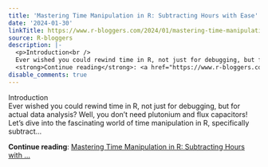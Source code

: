 ```yaml
---
title: 'Mastering Time Manipulation in R: Subtracting Hours with Ease'
date: '2024-01-30'
linkTitle: https://www.r-bloggers.com/2024/01/mastering-time-manipulation-in-r-subtracting-hours-with-ease/
source: R-bloggers
description: |-
  <p>Introduction<br />
  Ever wished you could rewind time in R, not just for debugging, but for actual data analysis? Well, you don’t need plutonium and flux capacitors! Let’s dive into the fascinating world of time manipulation in R, specifically subtract...</p>
  <strong>Continue reading</strong>: <a href="https://www.r-bloggers.com/2024/01/mastering-time-manipulation-in-r-subtracting-hours-with-ease/">Mastering Time Manipulation in R: Subtracting Hours with ...
disable_comments: true
---
```

<p>Introduction<br />
Ever wished you could rewind time in R, not just for debugging, but for actual data analysis? Well, you don’t need plutonium and flux capacitors! Let’s dive into the fascinating world of time manipulation in R, specifically subtract...</p>
<strong>Continue reading</strong>: <a href="https://www.r-bloggers.com/2024/01/mastering-time-manipulation-in-r-subtracting-hours-with-ease/">Mastering Time Manipulation in R: Subtracting Hours with ...